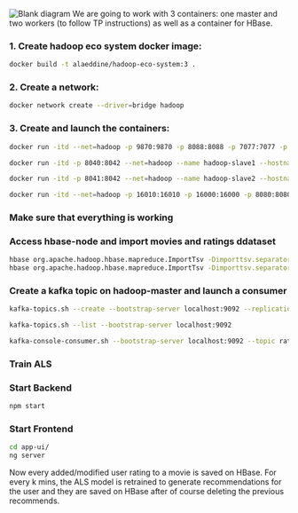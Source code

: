![Blank diagram](https://github.com/alaeddinehamroun/movies-rec-sys-project/assets/71340201/3a6e9719-420e-4120-be52-38c778b8c534)
We are going to work with 3 containers: one master and two workers (to follow TP instructions) as well as a container for HBase.
### 1. Create hadoop eco system docker image:
```bash
docker build -t alaeddine/hadoop-eco-system:3 .
```
### 2. Create a network:
```bash
docker network create --driver=bridge hadoop
```

### 3. Create and launch the containers:
```bash
docker run -itd --net=hadoop -p 9870:9870 -p 8088:8088 -p 7077:7077 -p 9092:9092 -p 2181:2181 -p 9000:9000 -p 9090:9090 -p 8081:8081 --name hadoop-master --hostname hadoop-master alaeddine/hadoop-eco-system:3

docker run -itd -p 8040:8042 --net=hadoop --name hadoop-slave1 --hostname hadoop-slave1 alaeddine/hadoop-eco-system:3

docker run -itd -p 8041:8042 --net=hadoop --name hadoop-slave2 --hostname hadoop-slave2 alaeddine/hadoop-eco-system:3

docker run -itd --net=hadoop -p 16010:16010 -p 16000:16000 -p 8080:8080 --name hbase-node --hostname hbase-node alaeddine/hadoop-eco-system:3
```

### Make sure that everything is working


### Access hbase-node and import movies and ratings ddataset


```bash
hbase org.apache.hadoop.hbase.mapreduce.ImportTsv -Dimporttsv.separator=',' -Dimporttsv.columns='HBASE_ROW_KEY,rating:movieId,rating:rating,rating:timestamp' 'ratings' ratings.csv
hbase org.apache.hadoop.hbase.mapreduce.ImportTsv -Dimporttsv.separator=',' -Dimporttsv.columns='HBASE_ROW_KEY,movie:title,movie:genre' 'movies' movies.csv
```

### Create a kafka topic on hadoop-master and launch a consumer

```bash
kafka-topics.sh --create --bootstrap-server localhost:9092 --replication-factor 1 --partitions 1 --topic ratings-topic

kafka-topics.sh --list --bootstrap-server localhost:9092

kafka-console-consumer.sh --bootstrap-server localhost:9092 --topic ratings-topic --from-beginning
```

### Train ALS

### Start Backend
```bash
npm start
```
### Start Frontend
```bash
cd app-ui/
ng server
```

Now every added/modified user rating to a movie is saved on HBase. For every k mins, the ALS model is retrained to generate recommendations for the user and they are saved on HBase after of course deleting the previous recommends.
